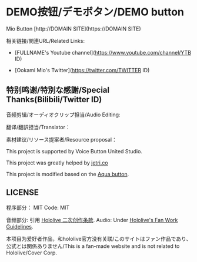 # DEMO按钮/デモボタン/DEMO button

Mio Button [http://DOMAIN SITE](https://DOMAIN SITE)

相关链接/関連URL/Related Links:

* [FULLNAME's Youtube channel](https://www.youtube.com/channel/YTB ID)

* [Ookami Mio's Twitter](https://twitter.com/TWITTER ID)

## 特别鸣谢/特別な感謝/Special Thanks(Bilibili/Twitter ID)

音频剪辑/オーディオクリップ担当/Audio Editing: 

翻译/翻訳担当/Translator：

素材建议/リソース提案者/Resource proposal：

This project is supported by Voice Button United Studio.

This project was greatly helped by  [jetri.co](https://twitter.com/dragonjetmkii?s=09)

This project is modified based on the [Aqua button](https://github.com/zyzsdy/aqua-button).

## LICENSE

程序部分： MIT
Code: MIT

音频部分: 引用 [Hololive 二次创作条款](https://www.hololive.tv/terms).
Audio: Under [Hololive's Fan Work Guidelines](https://en.hololive.tv/terms).

本项目为爱好者作品，和hololive官方没有关联/このサイトはファン作品であり、公式とは関係ありません/This is a fan-made website and is not related to Hololive/Cover Corp.

